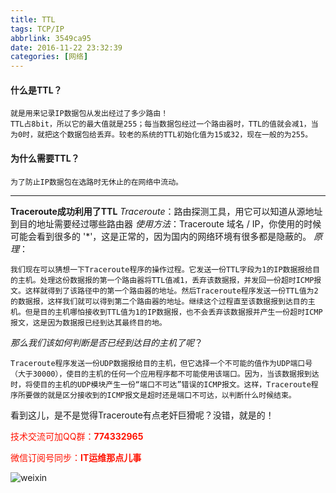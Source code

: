 ```yaml
---
title: TTL
tags: TCP/IP
abbrlink: 3549ca95
date: 2016-11-22 23:32:39
categories: [网络]
---
```


#### 什么是TTL？
	就是用来记录IP数据包从发出经过了多少路由！
	TTL占8bit，所以它的最大值就是255；每当数据包经过一个路由器时，TTL的值就会减1，当为0时，就把这个数据包给丢弃。较老的系统的TTL初始化值为15或32，现在一般的为255。

#### 为什么需要TTL？
	为了防止IP数据包在选路时无休止的在网络中流动。

------
<!-- more -->
__Traceroute成功利用了TTL__
*Traceroute*：路由探测工具，用它可以知道从源地址到目的地址需要经过哪些路由器
*使用方法*：Traceroute 域名 / IP，你使用的时候可能会看到很多的 '\*'，这是正常的，因为国内的网络环境有很多都是隐蔽的。
*原理*：

	我们现在可以猜想一下Traceroute程序的操作过程。它发送一份TTL字段为1的IP数据报给目的主机。处理这份数据报的第一个路由器将TTL值减1，丢弃该数据报，并发回一份超时ICMP报文。这样就得到了该路径中的第一个路由器的地址。然后Traceroute程序发送一份TTL值为2的数据报，这样我们就可以得到第二个路由器的地址。继续这个过程直至该数据报到达目的主机。但是目的主机哪怕接收到TTL值为1的IP数据报，也不会丢弃该数据报并产生一份超时ICMP报文，这是因为数据报已经到达其最终目的地。

*那么我们该如何判断是否已经到达目的主机了呢*？

	Traceroute程序发送一份UDP数据报给目的主机，但它选择一个不可能的值作为UDP端口号（大于30000），使目的主机的任何一个应用程序都不可能使用该端口。因为，当该数据报到达时，将使目的主机的UDP模块产生一份“端口不可达”错误的ICMP报文。这样，Traceroute程序所要做的就是区分接收到的ICMP报文是超时还是端口不可达，以判断什么时候结束。

看到这儿，是不是觉得Traceroute有点老奸巨猾呢？没错，就是的！



<font color=#ff1201>技术交流可加QQ群：**774332965**<br></font>

<font color=#ff1201>微信订阅号同步：**IT运维那点儿事**</font>

![weixin](http://dl-blog.laoxianyu.cn/weixindy.jpg)

